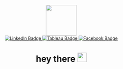 
<div id="header" align="center">
  <img src="https://media.giphy.com/media/l0Iy2PyFmAFOC7m24/giphy.gif" width="100"/>
</div>
<div id="badges" align="center">
  <a href="https://www.linkedin.com/in/nikolai-boravlev/">
    <img src="https://img.shields.io/badge/LinkedIn-blue?style=for-the-badge&logo=linkedin&logoColor=white" alt="LinkedIn Badge"/>
  </a>
  <a href="https://public.tableau.com/app/profile/boravlev.n">
    <img src="https://img.shields.io/badge/Tableau-red?style=for-the-badge&logo=tableau&logoColor=white" alt="Tableau Badge"/>
  </a>
  <a href="https://www.facebook.com/n.boravlev/">
    <img src="https://img.shields.io/badge/Facebook-blue?style=for-the-badge&logo=facebook&logoColor=white" alt="Facebook Badge"/>
  </a>
</div>
<div id="counter" align="center">
  <img src="https://komarev.com/ghpvc/?username=nboravlev&style=flat-square&color=blue" alt=""/>
</div>
<h1 align = 'center'>
  hey there
  <img src="https://media.giphy.com/media/hvRJCLFzcasrR4ia7z/giphy.gif" width="30px"/>
</h1>
